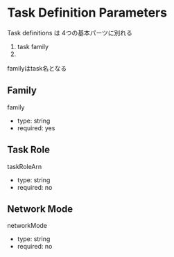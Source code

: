 Task Definition Parameters
==========================
Task definitions は 4つの基本パーツに別れる

1. task family
2. 

familyはtask名となる






Family
------------

family

* type: string
* required: yes



Task Role
--------------
taskRoleArn

* type: string
* required: no

Network Mode
-------------
networkMode

* type: string
* required: no
